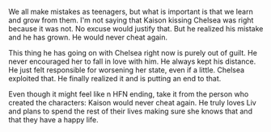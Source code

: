 We all make mistakes as teenagers, but what is important is that we learn and grow from them. I'm not saying that Kaison kissing Chelsea was right because it was not. No excuse would justify that. But he realized his mistake and he has grown. He would never cheat again.

This thing he has going on with Chelsea right now is purely out of guilt. He never encouraged her to fall in love with him. He always kept his distance. He just felt responsible for worsening her state, even if a little. Chelsea exploited that. He finally realized it and is putting an end to that.

Even though it might feel like n HFN ending, take it from the person who created the characters: Kaison would never cheat again. He truly loves Liv and plans to spend the rest of their lives making sure she knows that and that they have a happy life.